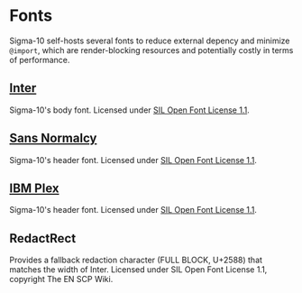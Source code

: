 # Fonts

Sigma-10 self-hosts several fonts to reduce external depency and minimize `@import`, which are render-blocking resources and potentially costly in terms of performance.

## [Inter](https://github.com/rsms/inter)

Sigma-10's body font. Licensed under [SIL Open Font License 1.1](https://github.com/rsms/inter/blob/master/LICENSE.txt).

## [Sans Normalcy](https://github.com/scpwiki/normalcy-sans)

Sigma-10's header font. Licensed under [SIL Open Font License 1.1](https://github.com/scpwiki/normalcy-sans/blob/main/LICENSE).

## [IBM Plex](https://github.com/IBM/plex)

Sigma-10's header font. Licensed under [SIL Open Font License 1.1](https://github.com/IBM/plex/blob/master/LICENSE.txt).

## RedactRect

Provides a fallback redaction character (FULL BLOCK, U+2588) that matches the width of Inter. Licensed under SIL Open Font License 1.1, copyright The EN SCP Wiki.